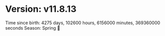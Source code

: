 # Version: v11.8.13
Time since birth: 4275 days, 102600 hours, 6156000 minutes, 369360000 seconds
Season: Spring 🌸
